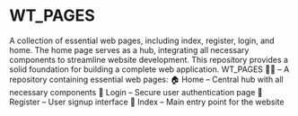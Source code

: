 # WT_PAGES
A collection of essential web pages, including index, register, login, and home. The home page serves as a hub, integrating all necessary components to streamline website development. This repository provides a solid foundation for building a complete web application.
WT_PAGES 📄✨ – A repository containing essential web pages:
🏠 Home – Central hub with all necessary components
🔑 Login – Secure user authentication page
📝 Register – User signup interface
📌 Index – Main entry point for the website
